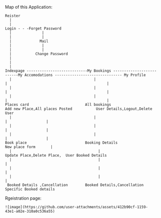 Map of this Application:

    Reister
      |
      |
    Login - - -Forget Password 
      |              |
      |              |
      |             Mail
      |              |
      |              |
      |           Change Password
      |
      |
      |
    Indexpage ----------------------------My Bookings --------------------------My Accomodations ------------------------------- My Profile
      |                                      |                                        |                                              |
      |                                      |                                        |                                              |
      |                                      |                                        |                                              |
    Places card                          All bookings                              Add new Place,All places Posted           User Details,Logout,Delete User
      |                                      |                                        |                  |
      |                                      |                                        |                  |
      |                                      |                                        |                  |
    Book place                           Booking Details                            New place form       |
      |                                        |                                                  Update Place,Delete Place,  User Booked Details
      |                                        |                                                                                     |
      |                                        |                                                                                     |
      |                                        |                                                                                     |
     Booked Details ,Cancellation        Booked Details,Cancellation                                                      Specific Booked details


Rgeistration page:

    ![image](https://github.com/user-attachments/assets/412b90cf-1159-43e1-a02e-310a0c536a55)

